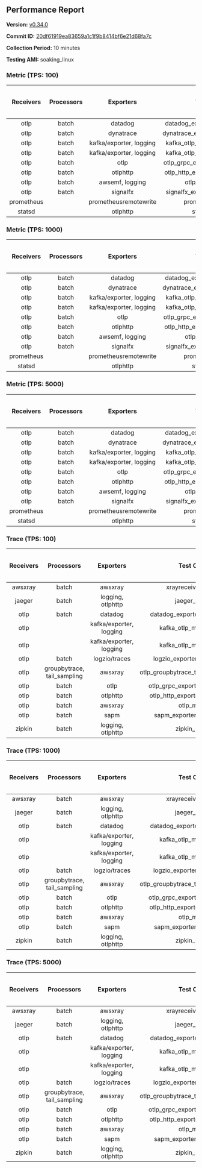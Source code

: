 ## Performance Report

**Version:** [v0.34.0](https://github.com/aws-observability/aws-otel-collector/releases/tag/v0.34.0)

**Commit ID:** [20df61919ea83659a1c1f9b8414bf6e21d68fa7c](https://github.com/aws-observability/aws-otel-collector/commit/20df61919ea83659a1c1f9b8414bf6e21d68fa7c)

**Collection Period:** 10 minutes

**Testing AMI:** soaking_linux


### Metric (TPS: 100)
| Receivers | Processors | Exporters | Test Case | Data Type | Instance Type | Avg CPU Usage (Percent) | Avg Memory Usage (Megabytes) | Max CPU Usage (Percent) | Max Memory Usage (Megabytes) |
|:---------:|:----------:|:---------:|:---------:|:---------:|:-------------:|:-----------------------:|:----------------------------:|:-----------------------:|:----------------------------:|
| otlp | batch | datadog | datadog_exporter_metric_mock | otlp | m5.2xlarge | 0.05 | 83.43 | 0.20 | 84.32 |
| otlp | batch | dynatrace | dynatrace_exporter_metric_mock | otlp | m5.2xlarge | 0.04 | 79.33 | 0.10 | 80.08 |
| otlp | batch | kafka/exporter, logging | kafka_otlp_metric_mock_2_8_1 | otlp | m5.2xlarge | 0.05 | 86.47 | 0.20 | 91.30 |
| otlp | batch | kafka/exporter, logging | kafka_otlp_metric_mock_3_2_0 | otlp | m5.2xlarge | 0.06 | 84.76 | 0.30 | 85.30 |
| otlp | batch | otlp | otlp_grpc_exporter_metric_mock | otlp | m5.2xlarge | 0.03 | 81.72 | 0.20 | 83.07 |
| otlp | batch | otlphttp | otlp_http_exporter_metric_mock | otlp | m5.2xlarge | 0.04 | 80.68 | 0.20 | 81.50 |
| otlp | batch | awsemf, logging | otlp_metric_mock | otlp | m5.2xlarge | 0.04 | 78.35 | 0.20 | 78.88 |
| otlp | batch | signalfx | signalfx_exporter_metric_mock | otlp | m5.2xlarge | 0.04 | 81.06 | 0.10 | 82.38 |
| prometheus |  | prometheusremotewrite | prometheus_mock | prometheus | m5.2xlarge | 0.07 | 106.63 | 0.30 | 108.51 |
| statsd |  | otlphttp | statsd_mock | statsd | m5.2xlarge | 0.01 | 78.66 | 0.10 | 78.85 |

### Metric (TPS: 1000)
| Receivers | Processors | Exporters | Test Case | Data Type | Instance Type | Avg CPU Usage (Percent) | Avg Memory Usage (Megabytes) | Max CPU Usage (Percent) | Max Memory Usage (Megabytes) |
|:---------:|:----------:|:---------:|:---------:|:---------:|:-------------:|:-----------------------:|:----------------------------:|:-----------------------:|:----------------------------:|
| otlp | batch | datadog | datadog_exporter_metric_mock | otlp | m5.2xlarge | 0.05 | 83.45 | 0.20 | 84.50 |
| otlp | batch | dynatrace | dynatrace_exporter_metric_mock | otlp | m5.2xlarge | 0.04 | 79.95 | 0.20 | 81.07 |
| otlp | batch | kafka/exporter, logging | kafka_otlp_metric_mock_2_8_1 | otlp | m5.2xlarge | 0.16 | 86.14 | 0.30 | 89.16 |
| otlp | batch | kafka/exporter, logging | kafka_otlp_metric_mock_3_2_0 | otlp | m5.2xlarge | 0.06 | 83.93 | 0.30 | 85.28 |
| otlp | batch | otlp | otlp_grpc_exporter_metric_mock | otlp | m5.2xlarge | 0.04 | 80.77 | 0.20 | 81.96 |
| otlp | batch | otlphttp | otlp_http_exporter_metric_mock | otlp | m5.2xlarge | 0.03 | 79.89 | 0.20 | 81.01 |
| otlp | batch | awsemf, logging | otlp_metric_mock | otlp | m5.2xlarge | 0.04 | 80.73 | 0.20 | 81.40 |
| otlp | batch | signalfx | signalfx_exporter_metric_mock | otlp | m5.2xlarge | 0.04 | 79.79 | 0.20 | 80.54 |
| prometheus |  | prometheusremotewrite | prometheus_mock | prometheus | m5.2xlarge | 0.71 | 130.15 | 1.20 | 136.20 |
| statsd |  | otlphttp | statsd_mock | statsd | m5.2xlarge | 0.01 | 78.78 | 0.10 | 79.28 |

### Metric (TPS: 5000)
| Receivers | Processors | Exporters | Test Case | Data Type | Instance Type | Avg CPU Usage (Percent) | Avg Memory Usage (Megabytes) | Max CPU Usage (Percent) | Max Memory Usage (Megabytes) |
|:---------:|:----------:|:---------:|:---------:|:---------:|:-------------:|:-----------------------:|:----------------------------:|:-----------------------:|:----------------------------:|
| otlp | batch | datadog | datadog_exporter_metric_mock | otlp | m5.2xlarge | 0.06 | 83.02 | 0.20 | 84.59 |
| otlp | batch | dynatrace | dynatrace_exporter_metric_mock | otlp | m5.2xlarge | 0.04 | 79.42 | 0.20 | 79.74 |
| otlp | batch | kafka/exporter, logging | kafka_otlp_metric_mock_2_8_1 | otlp | m5.2xlarge | 0.06 | 85.80 | 0.20 | 86.66 |
| otlp | batch | kafka/exporter, logging | kafka_otlp_metric_mock_3_2_0 | otlp | m5.2xlarge | 0.16 | 86.34 | 0.40 | 87.51 |
| otlp | batch | otlp | otlp_grpc_exporter_metric_mock | otlp | m5.2xlarge | 0.04 | 79.94 | 0.10 | 81.38 |
| otlp | batch | otlphttp | otlp_http_exporter_metric_mock | otlp | m5.2xlarge | 0.04 | 82.99 | 0.20 | 83.76 |
| otlp | batch | awsemf, logging | otlp_metric_mock | otlp | m5.2xlarge | 0.05 | 80.57 | 0.20 | 81.71 |
| otlp | batch | signalfx | signalfx_exporter_metric_mock | otlp | m5.2xlarge | 0.05 | 79.70 | 0.20 | 80.88 |
| prometheus |  | prometheusremotewrite | prometheus_mock | prometheus | m5.2xlarge | 4.26 | 248.66 | 7.40 | 287.93 |
| statsd |  | otlphttp | statsd_mock | statsd | m5.2xlarge | 0.01 | 78.89 | 0.20 | 79.78 |

### Trace (TPS: 100)
| Receivers | Processors | Exporters | Test Case | Data Type | Instance Type | Avg CPU Usage (Percent) | Avg Memory Usage (Megabytes) | Max CPU Usage (Percent) | Max Memory Usage (Megabytes) |
|:---------:|:----------:|:---------:|:---------:|:---------:|:-------------:|:-----------------------:|:----------------------------:|:-----------------------:|:----------------------------:|
| awsxray | batch | awsxray | xrayreceiver_mock | xray | m5.2xlarge | 3.71 | 105.37 | 3.90 | 106.21 |
| jaeger | batch | logging, otlphttp | jaeger_mock | jaeger | m5.2xlarge | 2.72 | 117.05 | 15.20 | 119.10 |
| otlp | batch | datadog | datadog_exporter_trace_mock | otlp | m5.2xlarge | 4.03 | 112.78 | 4.50 | 113.83 |
| otlp |  | kafka/exporter, logging | kafka_otlp_mock_2_8_1 | otlp | m5.2xlarge | 30.55 | 173.08 | 40.10 | 213.02 |
| otlp |  | kafka/exporter, logging | kafka_otlp_mock_3_2_0 | otlp | m5.2xlarge | 6.50 | 109.33 | 7.20 | 109.98 |
| otlp | batch | logzio/traces | logzio_exporter_trace_mock | otlp | m5.2xlarge | 4.17 | 114.16 | 4.90 | 115.87 |
| otlp | groupbytrace, tail_sampling | awsxray | otlp_groupbytrace_tailsampling_mock | otlp | m5.2xlarge | 5.20 | 129.70 | 6.10 | 144.70 |
| otlp | batch | otlp | otlp_grpc_exporter_trace_mock | otlp | m5.2xlarge | 3.07 | 136.40 | 3.70 | 144.70 |
| otlp | batch | otlphttp | otlp_http_exporter_trace_mock | otlp | m5.2xlarge | 3.91 | 113.79 | 4.40 | 115.49 |
| otlp | batch | awsxray | otlp_mock | otlp | m5.2xlarge | 3.52 | 105.22 | 5.30 | 105.63 |
| otlp | batch | sapm | sapm_exporter_trace_mock | otlp | m5.2xlarge | 3.06 | 117.98 | 3.30 | 118.33 |
| zipkin | batch | logging, otlphttp | zipkin_mock | zipkin | m5.2xlarge | 3.84 | 115.27 | 16.10 | 118.56 |

### Trace (TPS: 1000)
| Receivers | Processors | Exporters | Test Case | Data Type | Instance Type | Avg CPU Usage (Percent) | Avg Memory Usage (Megabytes) | Max CPU Usage (Percent) | Max Memory Usage (Megabytes) |
|:---------:|:----------:|:---------:|:---------:|:---------:|:-------------:|:-----------------------:|:----------------------------:|:-----------------------:|:----------------------------:|
| awsxray | batch | awsxray | xrayreceiver_mock | xray | m5.2xlarge | 17.69 | 107.66 | 18.40 | 108.93 |
| jaeger | batch | logging, otlphttp | jaeger_mock | jaeger | m5.2xlarge | 24.06 | 188.55 | 40.60 | 220.73 |
| otlp | batch | datadog | datadog_exporter_trace_mock | otlp | m5.2xlarge | 30.20 | 120.61 | 34.70 | 123.93 |
| otlp |  | kafka/exporter, logging | kafka_otlp_mock_2_8_1 | otlp | m5.2xlarge | 47.13 | 111.03 | 54.70 | 111.93 |
| otlp |  | kafka/exporter, logging | kafka_otlp_mock_3_2_0 | otlp | m5.2xlarge | 47.95 | 112.75 | 56.40 | 113.52 |
| otlp | batch | logzio/traces | logzio_exporter_trace_mock | otlp | m5.2xlarge | 27.61 | 113.32 | 28.60 | 115.10 |
| otlp | groupbytrace, tail_sampling | awsxray | otlp_groupbytrace_tailsampling_mock | otlp | m5.2xlarge | 46.55 | 165.76 | 48.50 | 168.57 |
| otlp | batch | otlp | otlp_grpc_exporter_trace_mock | otlp | m5.2xlarge | 26.14 | 489.08 | 29.00 | 533.45 |
| otlp | batch | otlphttp | otlp_http_exporter_trace_mock | otlp | m5.2xlarge | 23.84 | 111.81 | 24.50 | 113.90 |
| otlp | batch | awsxray | otlp_mock | otlp | m5.2xlarge | 27.17 | 108.81 | 29.00 | 110.37 |
| otlp | batch | sapm | sapm_exporter_trace_mock | otlp | m5.2xlarge | 26.39 | 119.28 | 27.80 | 119.41 |
| zipkin | batch | logging, otlphttp | zipkin_mock | zipkin | m5.2xlarge | 32.72 | 297.16 | 47.70 | 447.71 |

### Trace (TPS: 5000)
| Receivers | Processors | Exporters | Test Case | Data Type | Instance Type | Avg CPU Usage (Percent) | Avg Memory Usage (Megabytes) | Max CPU Usage (Percent) | Max Memory Usage (Megabytes) |
|:---------:|:----------:|:---------:|:---------:|:---------:|:-------------:|:-----------------------:|:----------------------------:|:-----------------------:|:----------------------------:|
| awsxray | batch | awsxray | xrayreceiver_mock | xray | m5.2xlarge | 25.33 | 118.43 | 26.40 | 125.96 |
| jaeger | batch | logging, otlphttp | jaeger_mock | jaeger | m5.2xlarge | 23.13 | 213.44 | 38.10 | 236.58 |
| otlp | batch | datadog | datadog_exporter_trace_mock | otlp | m5.2xlarge | 114.22 | 125.03 | 125.50 | 134.57 |
| otlp |  | kafka/exporter, logging | kafka_otlp_mock_2_8_1 | otlp | m5.2xlarge | 187.78 | 7763.42 | 302.49 | 14151.88 |
| otlp |  | kafka/exporter, logging | kafka_otlp_mock_3_2_0 | otlp | m5.2xlarge | 159.87 | 9310.69 | 314.90 | 15131.87 |
| otlp | batch | logzio/traces | logzio_exporter_trace_mock | otlp | m5.2xlarge | 96.04 | 111.37 | 107.11 | 113.21 |
| otlp | groupbytrace, tail_sampling | awsxray | otlp_groupbytrace_tailsampling_mock | otlp | m5.2xlarge | 181.52 | 211.73 | 190.20 | 216.63 |
| otlp | batch | otlp | otlp_grpc_exporter_trace_mock | otlp | m5.2xlarge | 102.15 | 2062.91 | 124.20 | 2256.35 |
| otlp | batch | otlphttp | otlp_http_exporter_trace_mock | otlp | m5.2xlarge | 87.20 | 111.08 | 94.31 | 112.46 |
| otlp | batch | awsxray | otlp_mock | otlp | m5.2xlarge | 112.69 | 18491.32 | 330.28 | 31415.67 |
| otlp | batch | sapm | sapm_exporter_trace_mock | otlp | m5.2xlarge | 89.39 | 123.47 | 95.20 | 124.68 |
| zipkin | batch | logging, otlphttp | zipkin_mock | zipkin | m5.2xlarge | 32.36 | 407.23 | 49.70 | 495.75 |
